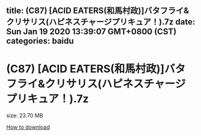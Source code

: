 
title: (C87) [ACID EATERS(和馬村政)]バタフライ&クリサリス(ハピネスチャージプリキュア！).7z
date: Sun Jan 19 2020 13:39:07 GMT+0800 (CST)    
categories: baidu
---

# (C87) [ACID EATERS(和馬村政)]バタフライ&クリサリス(ハピネスチャージプリキュア！).7z
size: 23.70 MB
 
 

[How to download](https://bpcam.bemobtrk.com/go/2ceec3aa-1ca2-46d6-b9ff-aaa5c184517c?jno=3714)